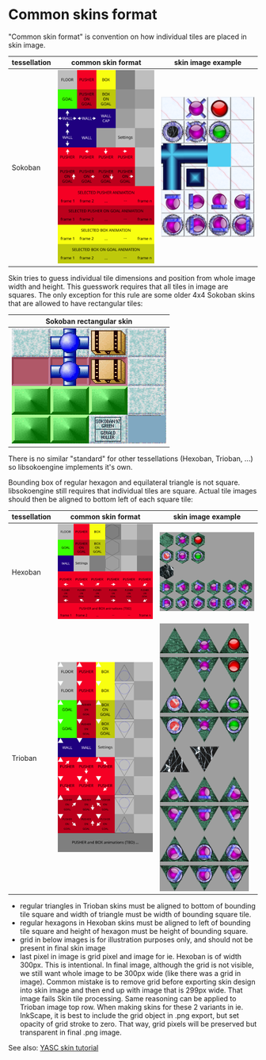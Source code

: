 # Common skins format

"Common skin format" is convention on how individual tiles are placed in skin image.

| tessellation | common skin format     | skin image example |
| ------------ | ---------------------- | ------------------ |
| Sokoban      | ![Sokoban skin format] | ![Sokoban skin]    |

Skin tries to guess individual tile dimensions and position from whole image width
and height. This guesswork requires that all tiles in image are squares. The only
exception for this rule are some older 4x4 Sokoban skins that are allowed to have
rectangular tiles:

| Sokoban rectangular skin    |
| --------------------------- |
| ![Sokoban rectangular skin] |

There is no similar "standard" for other tessellations (Hexoban, Trioban, ...) so
libsokoengine implements it's own.

Bounding box of regular hexagon and equilateral triangle is not square.
libsokoengine still requires that individual tiles are square. Actual tile images
should then be aligned to bottom left of each square tile:

| tessellation | common skin format     | skin image example |
| ------------ | ---------------------- | ------------------ |
| Hexoban      | ![Hexoban skin format] | ![Hexoban skin]    |
| Trioban      | ![Trioban skin format] | ![Trioban skin]    |

- regular triangles in Trioban skins must be aligned to bottom of bounding tile
  square and width of triangle must be width of bounding square tile.
- regular hexagons in Hexoban skins must be aligned to left of bounding tile
  square and height of hexagon must be height of bounding square.
- grid in below images is for illustration purposes only, and should not be present
  in final skin image
- last pixel in image is grid pixel and image for ie. Hexoban is of width
  300px. This is intentional. In final image, although the grid is not visible, we
  still want whole image to be 300px wide (like there was a grid in image). Common
  mistake is to remove grid before exporting skin design into skin image and then
  end up with image that is 299px wide. That image fails Skin tile processing.
  Same reasoning can be applied to Trioban image top row.
  When making skins for these 2 variants in ie. InkScape, it is best to include the
  grid object in .png export, but set opacity of grid stroke to zero. That way, grid
  pixels will be preserved but transparent in final .png image.

See also: <a href="YASC_Skin_Tutorial_1_02.pdf" target="_blank">YASC skin tutorial</a>

[Sokoban skin format]: ./skin_format/sokoban_common_skins_format.png "Sokoban common skins format"
[Sokoban skin]: ./skin_format/sokoban_skin.png "Example Sokoban skin"
[Sokoban rectangular skin]: ./skin_format/rectangular_skin.png "Sokoban skin with rectangular tiles"
[Hexoban skin format]: ./skin_format/hexoban_common_skins_format.png "Hexoban common skins format"
[Hexoban skin]: ./skin_format/hexoban_skin.png "Example Hexoban skin"
[Trioban skin format]: ./skin_format/trioban_common_skins_format.png "Trioban common skins format"
[Trioban skin]: ./skin_format/trioban_skin.png "Example Trioban skin"
